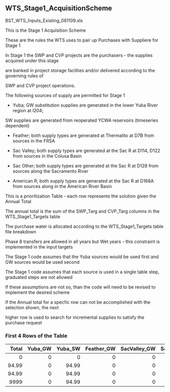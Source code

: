 ## WTS_Stage1_AcquisitionScheme
BST_WTS_Inputs_Existing_081109.xls



This is the Stage 1 Acquisition Scheme

These are the rules the WTS uses to pair up Purchases with Suppliere for Stage 1

In Stage 1 the SWP and CVP projects are the purchasers - the supplies acquired under this stage

are banked in project storage facilties and/or delivered according to the governing rules of

SWP and CVP project operations.



The following sources of supply are permitted for Stage 1

- Yuba; GW substitution supplies are generated in the lower Yuba River region at I204;

SW supplies are generated from reoperated YCWA reservoirs (timeseries dependent)

- Feather; both supply types are generated at Thermalito at D7B from sources in the FRSA

- Sac Valley; both supply types are generated at the Sac R at D114, D122 from sources in the Colusa Basin

- Sac Other; both supply types are generated at the Sac R at D128 from sources along the Sacramento River

- American R; both supply types are generated at the Sac R at D168A from sources along in the American River Basin



This is a prioritization Table - each row represents the solution given the Annual Total

The annual total is the sum of the SWP_Targ and CVP_Targ columns in the WTS_Stage1_Targets table

The purchase water is allocated according to the WTS_Stage1_Targets table file breakdown



Phase 8 transfers are allowed in all years but Wet years - this constraint is implemented in the input targets



The Stage 1 code assumes that the Yuba sources would be used first and GW sources would be used second

The Stage 1 code assumes that each source is used in a single table step, graduated steps are not allowed

If these assumptions are not so, than the code will need to be revised to implement the desired scheme



If the Annual total for a specfic row can not be accomplished with the selection shown, the next

higher row is used to search for incremental supplies to satisfy the purchase request



### First 4 Rows of the Table
|   Total |   Yuba_GW |   Yuba_SW |   Feather_GW |   SacValley_GW |   SacOther_GW |   AmerR_GW |
|--------:|----------:|----------:|-------------:|---------------:|--------------:|-----------:|
|    0    |         0 |      0    |            0 |              0 |             0 |          0 |
|   94.99 |         0 |     94.99 |            0 |              0 |             0 |          0 |
|   94.99 |         0 |     94.99 |            0 |              0 |             0 |          0 |
| 9999    |         0 |     94.99 |            0 |              0 |             0 |          0 |